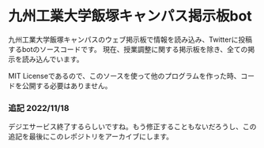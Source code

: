 # 九州工業大学飯塚キャンパス掲示板bot

九州工業大学飯塚キャンパスのウェブ掲示板で情報を読み込み、Twitterに投稿するbotのソースコードです。
現在、授業調整に関する掲示板を除き、全ての掲示を読み込んでいます。

MIT Licenseであるので、このソースを使って他のプログラムを作った時、コードを公開する必要はありません。

### 追記 2022/11/18
デジエサービス終了するらしいですね。もう修正することもないだろうし、この追記を最後にこのレポジトリをアーカイブにします。
